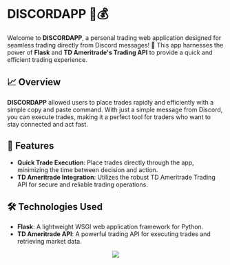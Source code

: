 # DISCORDAPP 💬💰

Welcome to **DISCORDAPP**, a personal trading web application designed for seamless trading directly from Discord messages! 🚀 This app harnesses the power of **Flask** and **TD Ameritrade's Trading API** to provide a quick and efficient trading experience.

## 📈 Overview

**DISCORDAPP** allowed users to place trades rapidly and efficiently with a simple copy and paste command. With just a simple message from Discord, you can execute trades, making it a perfect tool for traders who want to stay connected and act fast.

## 🚀 Features

- **Quick Trade Execution**: Place trades directly through the app, minimizing the time between decision and action.
- **TD Ameritrade Integration**: Utilizes the robust TD Ameritrade Trading API for secure and reliable trading operations.

## 🛠️ Technologies Used

- **Flask**: A lightweight WSGI web application framework for Python.
- **TD Ameritrade API**: A powerful trading API for executing trades and retrieving market data.

<p align="center">
<img src="https://github.com/user-attachments/assets/b2cfcd8d-168a-4a3f-abc9-1a7ecf98dfae" />
<p/>
